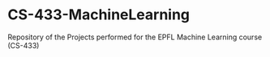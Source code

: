 # CS-433-MachineLearning
Repository of the Projects performed for the EPFL Machine Learning course (CS-433)
